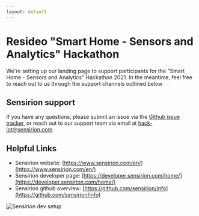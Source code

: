 ```yaml
---
layout: default
---
```



# Resideo "Smart Home - Sensors and Analytics" Hackathon

We're setting up our landing page to support participants for the "Smart Home - Sensors and Analytics" Hackathon 2021. In the meantime, feel free to reach out to us through the support channels outlined below

## Sensirion support

If you have any questions, please submit an issue via the [Github issue tracker](https://github.com/Sensirion/hack-iot/issues), or reach out to our support team via email at [hack-iot@sensirion.com](mailto:hack-iot@sensirion.com).

## Helpful Links

- Sensirion website: [https://www.sensirion.com/en/](https://www.sensirion.com/en/)
- Sensirion developer page: [https://developer.sensirion.com/home/](https://developer.sensirion.com/home/)
- Sensirion github overview: [https://github.com/sensirion/info](https://github.com/sensirion/info)



![Sensirion dev setup](https://developer.sensirion.com/images/developer-s-news-detail-1a.jpg)